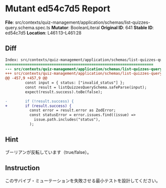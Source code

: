 # Mutant ed54c7d5 Report

**File**: src/contexts/quiz-management/application/schemas/list-quizzes-query.schema.spec.ts
**Mutator**: BooleanLiteral
**Original ID**: 641
**Stable ID**: ed54c7d5
**Location**: L461:13–L461:28

## Diff

```diff
Index: src/contexts/quiz-management/application/schemas/list-quizzes-query.schema.spec.ts
===================================================================
--- src/contexts/quiz-management/application/schemas/list-quizzes-query.schema.spec.ts	original
+++ src/contexts/quiz-management/application/schemas/list-quizzes-query.schema.spec.ts	mutated #641
@@ -457,9 +457,9 @@
         const input = { status: ["invalid_status"] };
         const result = listQuizzesQuerySchema.safeParse(input);
         expect(result.success).toBe(false);
 
-        if (!result.success) {
+        if (result.success) {
           const error = result.error as ZodError;
           const statusError = error.issues.find((issue) =>
             issue.path.includes("status"),
           );
```

## Hint

ブーリアンが反転しています（true/false）。

## Instruction

このサバイブ・ミューテーションを失敗させる最小テストを設計してください。
